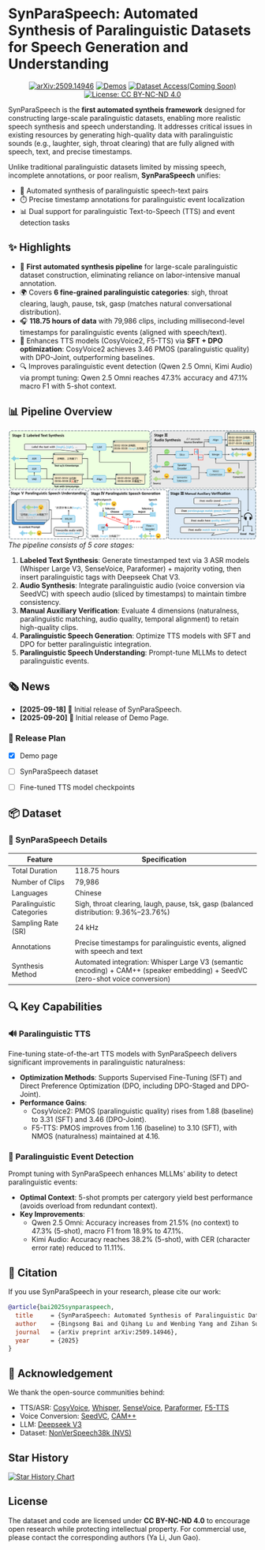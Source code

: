 # SynParaSpeech: Automated Synthesis of Paralinguistic Datasets for Speech Generation and Understanding

<div align="center">
    <p>
    <!-- 若有logo可添加：<img src="path/to/logo.png" alt="SynParaSpeech Logo" width="300"> -->
    </p>
    <a href="https://arxiv.org/abs/2509.14946"><img src="https://img.shields.io/badge/arXiv-2509.14946-b31b1b.svg?logo=arxiv&logoColor=white" alt="arXiv:2509.14946"></a>
    <a href="https://shawnpi233.github.io/SynParaSpeech"><img src="https://img.shields.io/badge/Demos-🌐-blue" alt="Demos"></a>
    <a href="https://huggingface.co/datasets/shawnpi/SynParaSpeech"><img src="https://img.shields.io/badge/%F0%9F%A4%97%20Dataset%20Access-Coming%20Soon-orange" alt="Dataset Access(Coming Soon)"></a>
<!--     <a href="README_zh.md"><img src="https://img.shields.io/badge/语言-简体中文-green" alt="简体中文"></a> -->
    <a href="https://creativecommons.org/licenses/by-nc-nd/4.0/"><img src="https://img.shields.io/badge/License-CC%20BY--NC--ND%204.0-blue.svg" alt="License: CC BY-NC-ND 4.0"></a>
</div>

SynParaSpeech is the **first automated syntheis framework** designed for constructing large-scale paralinguistic datasets, enabling more realistic speech synthesis and speech understanding. It addresses critical issues in existing resources by generating high-quality data with paralinguistic sounds (e.g., laughter, sigh, throat clearing) that are fully aligned with speech, text, and precise timestamps.

Unlike traditional paralinguistic datasets limited by missing speech, incomplete annotations, or poor realism, **SynParaSpeech** unifies:
- 🤖 Automated synthesis of paralinguistic speech-text pairs
- ⏱️ Precise timestamp annotations for paralinguistic event localization
- 📊 Dual support for paralinguistic Text-to-Speech (TTS) and event detection tasks


## ✨ Highlights

- 🚀 **First automated synthesis pipeline** for large-scale paralinguistic dataset construction, eliminating reliance on labor-intensive manual annotation.  
- 🌍 Covers **6 fine-grained paralinguistic categories**: sigh, throat clearing, laugh, pause, tsk, gasp (matches natural conversational distribution).  
- 🎧 **118.75 hours of data** with 79,986 clips, including millisecond-level timestamps for paralinguistic events (aligned with speech/text).  
- 🎤 Enhances TTS models (CosyVoice2, F5-TTS) via **SFT + DPO optimization**: CosyVoice2 achieves 3.46 PMOS (paralinguistic quality) with DPO-Joint, outperforming baselines.  
- 🔍 Improves paralinguistic event detection (Qwen 2.5 Omni, Kimi Audio) via prompt tuning: Qwen 2.5 Omni reaches 47.3% accuracy and 47.1% macro F1 with 5-shot context.  


## 📊 Pipeline Overview

![SynParaSpeech Pipeline](statics/figs/synparaspeech.png)  
*The pipeline consists of 5 core stages:*  
1. **Labeled Text Synthesis**: Generate timestamped text via 3 ASR models (Whisper Large V3, SenseVoice, Paraformer) + majority voting, then insert paralinguistic tags with Deepseek Chat V3.  
2. **Audio Synthesis**: Integrate paralinguistic audio (voice conversion via SeedVC) with speech audio (sliced by timestamps) to maintain timbre consistency.  
3. **Manual Auxiliary Verification**: Evaluate 4 dimensions (naturalness, paralinguistic matching, audio quality, temporal alignment) to retain high-quality clips.  
4. **Paralinguistic Speech Generation**: Optimize TTS models with SFT and DPO for better paralinguistic integration.  
5. **Paralinguistic Speech Understanding**: Prompt-tune MLLMs to detect paralinguistic events.  


## 🗞 News

- **[2025-09-18]** 🎉 Initial release of SynParaSpeech.
- **[2025-09-20]** 🎉 Initial release of Demo Page.
  
### 📅 Release Plan
- [x] Demo page
- [ ] SynParaSpeech dataset
- [ ] Fine-tuned TTS model checkpoints


## 📦 Dataset

### 📌 SynParaSpeech Details

| Feature                | Specification                                                                 |
|------------------------|-------------------------------------------------------------------------------|
| Total Duration         | 118.75 hours                                                                  |
| Number of Clips        | 79,986                                                                        |
| Languages              | Chinese                                                                       |
| Paralinguistic Categories | Sigh, throat clearing, laugh, pause, tsk, gasp (balanced distribution: 9.36%–23.76%) |
| Sampling Rate (SR)     | 24 kHz                                                                        |
| Annotations            | Precise timestamps for paralinguistic events, aligned with speech and text    |
| Synthesis Method       | Automated integration: Whisper Large V3 (semantic encoding) + CAM++ (speaker embedding) + SeedVC (zero-shot voice conversion) |


## 🔍 Key Capabilities

### 🔊 Paralinguistic TTS
Fine-tuning state-of-the-art TTS models with SynParaSpeech delivers significant improvements in paralinguistic naturalness:
- **Optimization Methods**: Supports Supervised Fine-Tuning (SFT) and Direct Preference Optimization (DPO, including DPO-Staged and DPO-Joint).  
- **Performance Gains**: 
  - CosyVoice2: PMOS (paralinguistic quality) rises from 1.88 (baseline) to 3.31 (SFT) and 3.46 (DPO-Joint).  
  - F5-TTS: PMOS improves from 1.16 (baseline) to 3.10 (SFT), with NMOS (naturalness) maintained at 4.16.  

### 🎯 Paralinguistic Event Detection
Prompt tuning with SynParaSpeech enhances MLLMs' ability to detect paralinguistic events:
- **Optimal Context**: 5-shot prompts per catergory yield best performance (avoids overload from redundant context).  
- **Key Improvements**:
  - Qwen 2.5 Omni: Accuracy increases from 21.5% (no context) to 47.3% (5-shot), macro F1 from 18.9% to 47.1%.  
  - Kimi Audio: Accuracy reaches 38.2% (5-shot), with CER (character error rate) reduced to 11.11%.  

## 📜 Citation

If you use SynParaSpeech in your research, please cite our work:

```bibtex
@article{bai2025synparaspeech,
  title     = {SynParaSpeech: Automated Synthesis of Paralinguistic Datasets for Speech Generation and Understanding},
  author    = {Bingsong Bai and Qihang Lu and Wenbing Yang and Zihan Sun and YueRan Hou and Peilei Jia and Songbai Pu and Ruibo Fu and Yingming Gao and Ya Li and Jun Gao},
  journal   = {arXiv preprint arXiv:2509.14946},
  year      = {2025}
}
```


## 🙏 Acknowledgement
We thank the open-source communities behind:
- TTS/ASR: [CosyVoice](https://github.com/FunAudioLLM/CosyVoice), [Whisper](https://github.com/openai/whisper), [SenseVoice](https://arxiv.org/abs/2407.04051), [Paraformer](https://www.isca-speech.org/archive/interspeech_2022/gao22b_interspeech.html), [F5-TTS](https://github.com/SWivid/F5-TTS)  
- Voice Conversion: [SeedVC](https://arxiv.org/abs/2411.09943), [CAM++](https://www.isca-speech.org/archive/interspeech_2023/wang23aa_interspeech.html)  
- LLM: [Deepseek V3](https://arxiv.org/abs/2412.19437)  
- Dataset: [NonVerSpeech38k (NVS)](https://github.com/nonverbalspeech38k/nonverspeech38k)


## Star History

[![Star History Chart](https://api.star-history.com/svg?repos=ShawnPi233/SynParaSpeech&type=Date)](https://www.star-history.com/#ShawnPi233/SynParaSpeech&Date)

## License

The dataset and code are licensed under **CC BY-NC-ND 4.0** to encourage open research while protecting intellectual property. For commercial use, please contact the corresponding authors (Ya Li, Jun Gao).
